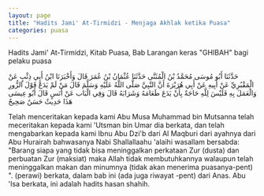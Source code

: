 ```yaml
---
layout: page
title: "Hadits Jami' At-Tirmidzi - Menjaga Akhlak ketika Puasa"
categories: puasa
---
```


Hadits Jami' At-Tirmidzi, Kitab Puasa, Bab Larangan keras "GHIBAH" bagi pelaku puasa

<p class="arab">
حَدَّثَنَا أَبُو مُوسَى مُحَمَّدُ بْنُ الْمُثَنَّى حَدَّثَنَا عُثْمَانُ بْنُ عُمَرَ قَالَ وَأَخْبَرَنَا ابْنُ أَبِي ذِئْبٍ عَنْ الْمَقْبُرِيِّ عَنْ أَبِيهِ عَنْ أَبِي هُرَيْرَةَ أَنَّ النَّبِيَّ صَلَّى اللَّهُ عَلَيْهِ وَسَلَّمَ قَالَ مَنْ لَمْ يَدَعْ قَوْلَ الزُّورِ وَالْعَمَلَ بِهِ فَلَيْسَ لِلَّهِ حَاجَةٌ بِأَنْ يَدَعَ طَعَامَهُ وَشَرَابَهُ قَالَ وَفِي الْبَاب عَنْ أَنَسٍ قَالَ أَبُو عِيسَى هَذَا حَدِيثٌ حَسَنٌ صَحِيحٌ
</p>

Telah menceritakan kepada kami Abu Musa Muhammad bin Mutsanna telah meceritakan kepada kami 'Utsman bin Umar dia berkata, dan telah mengabarkan kepada kami Ibnu Abu Dzi'b dari Al Maqburi dari ayahnya dari Abu Hurairah bahwasanya Nabi Shallallaahu 'alaihi wasallam bersabda: "Barang siapa yang tidak bisa meninggalkan perkataan Zur (dusta) dan perbuatan Zur (maksiat) maka Allah tidak membutuhkannya walaupun telah meninggalkan makan dan minumnya (tidak akan menerima puasanya-pent) ". (perawi) berkata, dalam bab ini (ada juga riwayat -pent) dari Anas. Abu 'Isa berkata, ini adalah hadits hasan shahih.